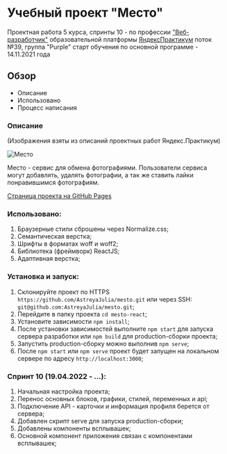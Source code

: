 # Учебный проект "Место"

Проектная работа 5 курса, спринты 10 -  по профессии ["Веб-разработчик"](https://practicum.yandex.ru/profile/web/)
образовательной платформы [ЯндексПрактикум](https://practicum.yandex.ru)
поток №39, группа "Purple"
старт обучения по основной программе - 14.11.2021 года

## Обзор

- Описание
- Использовано
- Процесс написания

### Описание

(Изображения взяты из описаний проектных работ Яндекс.Практикум)

<img src="https://pictures.s3.yandex.net/resources/__2020-02-25__12.19.27_1586081326.png" alt="Место"/>

Место - сервис для обмена фотографиями. Пользователи сервиса могут добавлять, удалять фотографии, а так же ставить лайки
понравившимся фотографиям.

[Страница проекта на GitHub Pages](https://astreyajulia.github.io/mesto-react/)

### Использовано:

1. Браузерные стили сброшены через Normalize.css;
2. Семантическая верстка;
3. Шрифты в форматах woff и woff2;
4. Библиотека (фреймворк) ReactJS;
5. Адаптивная верстка;

### Установка и запуск:

1. Склонируйте проект по HTTPS `https://github.com/AstreyaJulia/mesto.git` или через SSH: `git@github.com:AstreyaJulia/mesto.git`;
2. Перейдите в папку проекта `cd mesto-react`;
3. Установите зависимости `npm install`;
4. После установки зависимостей выполните `npm start` для запуска сервера разработки или `npm build` для production-сборки проекта;
5. Запустить production-сборку можно выполнив `npm serve`;
6. После `npm start` или `npm serve` проект будет запущен на локальном сервере по адресу `http://localhost:3000`;

### Спринт 10 (19.04.2022 - ...):
1. Начальная настройка проекта;
2. Перенос основных блоков, графики, стилей, переменных и api;
3. Подключение API - карточки и информация профиля берется от сервера;
4. Добавлен скрипт serve для запуска production-сборки;
5. Добавлены компоненты всплывашек;
6. Основной компонент приложения связан с компонентами всплывашек;
